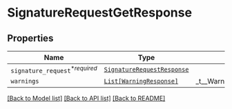# SignatureRequestGetResponse



## Properties
Name | Type | Description | Notes
------------ | ------------- | ------------- | -------------
| `signature_request`<sup>*_required_</sup> | [```SignatureRequestResponse```](SignatureRequestResponse.md) |    |  |
| `warnings` | [```List[WarningResponse]```](WarningResponse.md) |  _t__WarningResponse::LIST_DESCRIPTION  |  |

[[Back to Model list]](../README.md#documentation-for-models) [[Back to API list]](../README.md#documentation-for-api-endpoints) [[Back to README]](../README.md)


